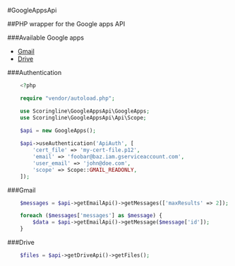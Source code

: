 #GoogleAppsApi

##PHP wrapper for the Google apps API

###Available Google apps

- [Gmail](#gmail)
- [Drive](#drive)

###Authentication

```php
    <?php

    require "vendor/autoload.php";

    use Scoringline\GoogleAppsApi\GoogleApps;
    use Scoringline\GoogleAppsApi\Api\Scope;

    $api = new GoogleApps();
    
    $api->useAuthentication('ApiAuth', [
        'cert_file' => 'my-cert-file.p12',
        'email' => 'foobar@baz.iam.gserviceaccount.com',
        'user_email' => 'john@doe.com',
        'scope' => Scope::GMAIL_READONLY,
    ]);
```

###Gmail

```php
    $messages = $api->getEmailApi()->getMessages(['maxResults' => 2]);

    foreach ($messages['messages'] as $message) {
        $data = $api->getEmailApi()->getMessage($message['id']);
    }
```

###Drive

```php
    $files = $api->getDriveApi()->getFiles();
```
